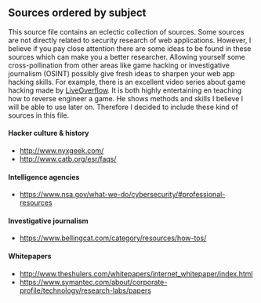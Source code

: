 ## Sources ordered by subject
This source file contains an eclectic collection of sources. Some sources are not directly related to security research of web applications. 
However, I believe if you pay close attention there are some ideas to be found in these sources which can make you a better researcher.
Allowing yourself some cross-pollination from other areas like game hacking or investigative journalism (OSINT) possibly give fresh ideas
to sharpen your web app hacking skills. For example, there is an excellent video series about game hacking made by [LiveOverflow](https://www.youtube.com/playlist?list=PLhixgUqwRTjzzBeFSHXrw9DnQtssdAwgG). It is both highly entertaining en teaching how to reverse engineer a game. He shows methods and skills I believe I will be able to use later on. Therefore I decided to include these kind of sources in this file.
 
#### Hacker culture & history
  * http://www.nyxgeek.com/
  * http://www.catb.org/esr/faqs/

#### Intelligence agencies
  * https://www.nsa.gov/what-we-do/cybersecurity/#professional-resources
  
#### Investigative journalism
  * https://www.bellingcat.com/category/resources/how-tos/

#### Whitepapers
  * http://www.theshulers.com/whitepapers/internet_whitepaper/index.html
  * https://www.symantec.com/about/corporate-profile/technology/research-labs/papers
